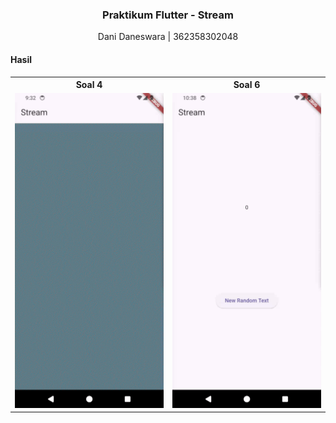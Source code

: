 <h3 align="center">Praktikum Flutter - Stream</h3>
<p align="center">Dani Daneswara | 362358302048</p>

#### Hasil
<table>
  <tr>
    <th align="center">Soal 4</th>
    <th align="center">Soal 6</th>
  </tr><tr>
    <td><img src="images/4.gif"></td>
    <td><img src="images/6.gif"></td>
  </tr>
</table>